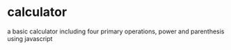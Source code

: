 # calculator
a basic calculator including four primary operations, power and parenthesis using javascript

